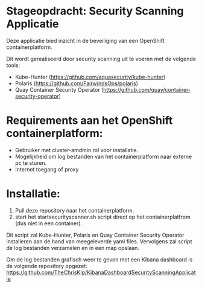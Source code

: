 # Stageopdracht: Security Scanning Applicatie
Deze applicatie bied inzicht in de beveiliging van een OpenShift containerplatform.

Dit wordt gerealiseerd door security scanning uit te voeren met de volgende tools:
- Kube-Hunter (https://github.com/aquasecurity/kube-hunter)
- Polaris (https://github.com/FairwindsOps/polaris)
- Quay Container Security Operator (https://github.com/quay/container-security-operator)

# Requirements aan het OpenShift containerplatform:
- Gebruiker met cluster-amdmin rol voor installatie.
- Mogelijkheid om log bestanden van het containerplatform naar externe pc te sturen.
- Internet toegang of proxy

# Installatie:
 1) Pull deze repository naar het containerplatform. 
 2) start het startsecurityscanner.sh script direct op het containerplatfrom (dus niet in een container).

Dit script zal Kube-Hunter, Polaris en Quay Container Security Operator installeren aan de hand van meegeleverde yaml files.
Vervolgens zal script de log bestanden verzamelen en in een map opslaan.

Om de log bestanden grafisch weer te geven met een Kibana dashboard is de volgende repository opgezet: https://github.com/TheChrisKip/KibanaDashboardSecurityScanningApplicatie
